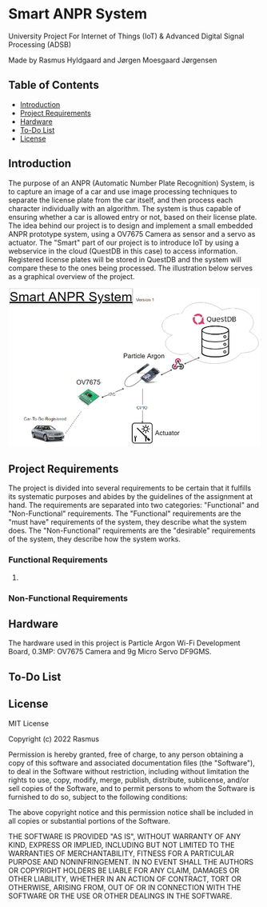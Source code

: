 # Smart ANPR System
University Project For Internet of Things (IoT) &amp; Advanced Digital Signal Processing (ADSB)

Made by Rasmus Hyldgaard and Jørgen Moesgaard Jørgensen

## Table of Contents
* [Introduction](#introduction)
* [Project Requirements](#project-requirements)
* [Hardware](#hardware)
* [To-Do List](#to-do-list)
* [License](#license)
<!-- * [License](#license) -->

## Introduction
The purpose of an ANPR (Automatic Number Plate Recognition) System, is to capture an image of a car and use image processing techniques to separate
the license plate from the car itself, and then process each character individually with an algorithm. The system is thus capable of ensuring whether a car is allowed entry or not, based on their license plate. The idea behind our project is to design and implement a small embedded ANPR prototype system, using a OV7675 Camera as sensor and a servo as actuator. The "Smart" part of our project is to introduce IoT by using a webservice in the cloud (QuestDB in this case) to access information. Registered license plates will be stored in QuestDB and the system will compare these to the ones being processed. The illustration below serves as a graphical overview of the project.

![ANPR System](./img/anpr.PNG)

## Project Requirements
The project is divided into several requirements to be certain that it fulfills its systematic purposes and abides by the guidelines of the assignment at hand.
The requirements are separated into two categories: "Functional" and "Non-Functional" requirements. The "Functional" requirements are the "must have" requirements of the system, they describe what the system does. The "Non-Functional" requirements are the "desirable" requirements of the system, they describe how the system works.

### Functional Requirements
1. 

### Non-Functional Requirements

## Hardware
The hardware used in this project is Particle Argon Wi-Fi Development Board, 0.3MP: OV7675 Camera and 9g Micro Servo DF9GMS.

## To-Do List

## License
MIT License

Copyright (c) 2022 Rasmus

Permission is hereby granted, free of charge, to any person obtaining a copy
of this software and associated documentation files (the "Software"), to deal
in the Software without restriction, including without limitation the rights
to use, copy, modify, merge, publish, distribute, sublicense, and/or sell
copies of the Software, and to permit persons to whom the Software is
furnished to do so, subject to the following conditions:

The above copyright notice and this permission notice shall be included in all
copies or substantial portions of the Software.

THE SOFTWARE IS PROVIDED "AS IS", WITHOUT WARRANTY OF ANY KIND, EXPRESS OR
IMPLIED, INCLUDING BUT NOT LIMITED TO THE WARRANTIES OF MERCHANTABILITY,
FITNESS FOR A PARTICULAR PURPOSE AND NONINFRINGEMENT. IN NO EVENT SHALL THE
AUTHORS OR COPYRIGHT HOLDERS BE LIABLE FOR ANY CLAIM, DAMAGES OR OTHER
LIABILITY, WHETHER IN AN ACTION OF CONTRACT, TORT OR OTHERWISE, ARISING FROM,
OUT OF OR IN CONNECTION WITH THE SOFTWARE OR THE USE OR OTHER DEALINGS IN THE
SOFTWARE.


